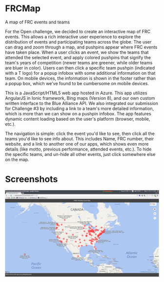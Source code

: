 # FRCMap
A map of FRC events and teams


For the Open challenge, we decided to create an interactive map of FRC events. This allows a rich interactive user experience to explore the distribution of events and participating teams across the globe. The user can drag and zoom through a map, and pushpins appear where FRC events have taken place. When a user clicks an event, we show the teams that attended the selected event, and apply colored pushpins that signify the team's years of competition (newer teams are greener, while older teams are bluer in color). Users can then click a specific team pushpin (indicated with a T logo) for a popup infobox with some additional information on that team. On mobile devices, the information is shown in the footer rather than a popup box, which we've found to be cumbersome on mobile devices.


This is a JavaScript/HTML5 web app hosted in Azure. This app utilizes AngularJS in Ionic framework, Bing maps (Version 8), and our own custom written interface to the Blue Alliance API. We also integrated our submission for Challenge #3 by including a link to a team's more detailed information, which is more than we can show on a pushpin infobox. The app features dynamic content loading based on the user's platform (browser, mobile, etc.).


The navigation is simple: click the event you'd like to see, then click all the teams you'd like to see info about. This includes Name, FRC number, their website, and a link to another one of our apps, which shows even more details (like motto, previous performance, attended events, etc.). To hide the specific teams, and un-hide all other events, just click somewhere else on the map.


# Screenshots

![Pic](screenshot_0.png)
